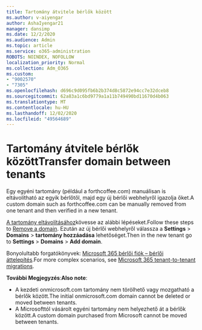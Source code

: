 ```yaml
---
title: Tartomány átvitele bérlők között
ms.author: v-aiyengar
author: AshaIyengar21
manager: dansimp
ms.date: 12/2/2020
ms.audience: Admin
ms.topic: article
ms.service: o365-administration
ROBOTS: NOINDEX, NOFOLLOW
localization_priority: Normal
ms.collection: Adm_O365
ms.custom:
- "9002570"
- "7305"
ms.openlocfilehash: d696c9d095fb6b2b374d8c5872e94cc7e32dceb8
ms.sourcegitcommit: 62a83a1c6bd9779a1a11b749490bd11670d4b063
ms.translationtype: MT
ms.contentlocale: hu-HU
ms.lasthandoff: 12/02/2020
ms.locfileid: "49564689"
---
```

# <a name="transfer-domain-between-tenants"></a><span data-ttu-id="5fc6f-102">Tartomány átvitele bérlők között</span><span class="sxs-lookup"><span data-stu-id="5fc6f-102">Transfer domain between tenants</span></span>

<span data-ttu-id="5fc6f-103">Egy egyéni tartomány (például a forthcoffee.com) manuálisan is eltávolítható az egyik bérlőtől, majd egy új bérlői webhelyről igazolja őket.</span><span class="sxs-lookup"><span data-stu-id="5fc6f-103">A custom domain such as forthcoffee.com can be manually removed from one tenant and then verified in a new tenant.</span></span>

<span data-ttu-id="5fc6f-104">[A tartomány eltávolításához](https://docs.microsoft.com/microsoft-365/admin/get-help-with-domains/remove-a-domain)kövesse az alábbi lépéseket.</span><span class="sxs-lookup"><span data-stu-id="5fc6f-104">Follow these steps to [Remove a domain](https://docs.microsoft.com/microsoft-365/admin/get-help-with-domains/remove-a-domain).</span></span> <span data-ttu-id="5fc6f-105">Ezután az új bérlői webhelyről válassza a **Settings**  >  **Domains**  >  **tartomány hozzáadása** lehetőséget.</span><span class="sxs-lookup"><span data-stu-id="5fc6f-105">Then in the new tenant go to **Settings** > **Domains** > **Add domain**.</span></span>

<span data-ttu-id="5fc6f-106">Bonyolultabb forgatókönyvek: [Microsoft 365 bérlői fiók – bérlői áttelepítés](https://docs.microsoft.com/microsoft-365/enterprise/microsoft-365-tenant-to-tenant-migrations).</span><span class="sxs-lookup"><span data-stu-id="5fc6f-106">For more complex scenarios, see [Microsoft 365 tenant-to-tenant migrations](https://docs.microsoft.com/microsoft-365/enterprise/microsoft-365-tenant-to-tenant-migrations).</span></span>

<span data-ttu-id="5fc6f-107">**További Megjegyzés**:</span><span class="sxs-lookup"><span data-stu-id="5fc6f-107">**Also note**:</span></span>
- <span data-ttu-id="5fc6f-108">A kezdeti onmicrosoft.com tartomány nem törölhető vagy mozgatható a bérlők között.</span><span class="sxs-lookup"><span data-stu-id="5fc6f-108">The initial onmicrosoft.com domain cannot be deleted or moved between tenants.</span></span>
- <span data-ttu-id="5fc6f-109">A Microsofttól vásárolt egyéni tartomány nem helyezhető át a bérlők között.</span><span class="sxs-lookup"><span data-stu-id="5fc6f-109">A custom domain purchased from Microsoft cannot be moved between tenants.</span></span>